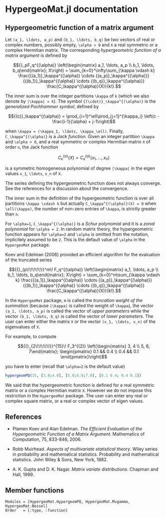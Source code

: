 # HypergeoMat.jl documentation

## Hypergeometric function of a matrix argument

Let ``(a_1, \ldots, a_p)`` and ``(b_1, \ldots, b_q)`` be two vectors of real or 
complex numbers, possibly empty, ``\alpha > 0`` and ``X`` a real symmetric or a 
complex Hermitian matrix. 
The corresponding *hypergeometric function of a matrix argument* is defined by 

```math
{}_pF_q^{(\alpha)}
\left(\begin{matrix} a_1, \ldots, a_p \\ b_1, \ldots, b_q\end{matrix}; X\right) = 
\sum_{k=0}^\infty\sum_{\kappa \vdash k} 
\frac{{(a_1)}_\kappa^{(\alpha)} \cdots {(a_p)}_\kappa^{(\alpha)}}
{{(b_1)}_\kappa^{(\alpha)} \cdots {(b_q)}_\kappa^{(\alpha)}} 
\frac{C_\kappa^{(\alpha)}(X)}{k!}.
```

The inner sum is over the integer partitions ``\kappa`` of ``k`` (which we also 
denote by ``|\kappa| = k``). The symbol ``{(\cdot)}_\kappa^{(\alpha)}`` is the 
*generalized Pochhammer symbol*, defined by

```math
{(c)}_\kappa^{(\alpha)} = \prod_{i=1}^\ell\prod_{j=1}^{\kappa_i}
\left(c - \frac{i-1}{\alpha} + j-1\right)
```

when ``\kappa = (\kappa_1, \ldots, \kappa_\ell)``. 
Finally, ``C_\kappa^{(\alpha)}`` is a *Jack function*. 
Given an integer partition ``\kappa`` and ``\alpha > 0``, and a 
real symmetric or complex Hermitian matrix ``X`` of order ``n``, 
the Jack function 

```math
C_\kappa^{(\alpha)}(X) = C_\kappa^{(\alpha)}(x_1, \ldots, x_n)
```

is a symmetric homogeneous polynomial of degree ``|\kappa|`` in the 
eigen values ``x_1``, ``\ldots``, ``x_n`` of ``X``. 

The series defining the hypergeometric function does not always converge. 
See the references for a discussion about the convergence. 

The inner sum in the definition of the hypergeometric function is over 
all partitions ``\kappa \vdash k`` but actually 
``C_\kappa^{(\alpha)}(X) = 0`` when ``\ell(\kappa)``, the number of non-zero 
entries of ``\kappa``, is strictly greater than ``n``.

For ``\alpha=1``, ``C_\kappa^{(\alpha)}`` is a *Schur polynomial* and it is 
a *zonal polynomial* for ``\alpha = 2``. 
In random matrix theory, the hypergeometric function appears for ``\alpha=2`` 
and ``\alpha`` is omitted from the notation, implicitely assumed to be ``2``. 
This is the default value of ``\alpha`` in the `HypergeoMat` package. 

Koev and Edelman (2006) provided an efficient algorithm for the evaluation 
of the truncated series 

```math
{{}_{p\!\!\!\!\!}}^m\! F_q^{(\alpha)}
\left(\begin{matrix} a_1, \ldots, a_p \\ b_1, \ldots, b_q\end{matrix}; X\right) = 
\sum_{k=0}^m\sum_{\kappa \vdash k} 
\frac{{(a_1)}_\kappa^{(\alpha)} \cdots {(a_p)}_\kappa^{(\alpha)}}
{{(b_1)}_\kappa^{(\alpha)} \cdots {(b_q)}_\kappa^{(\alpha)}} 
\frac{C_\kappa^{(\alpha)}(X)}{k!}.
```

In the `HypergeoMat` package, ``m`` is called the 
*truncation weight of the summation* 
(because ``|\kappa|`` is called the weight of ``\kappa``), 
the vector ``(a_1, \ldots, a_p)`` is 
called the vector of *upper parameters* while 
the vector ``(b_1, \ldots, b_q)`` is 
called the vector of *lower parameters*. 
The user can enter either the matrix ``X`` or the vector ``(x_1, \ldots, x_n)`` 
of the eigenvalues of ``X``. 

For example, to compute

```math
{{}_{2\!\!\!\!\!}}^{15}\! F_3^{(2)}
\left(\begin{matrix} 3, 4 \\ 5, 6, 7\end{matrix}; 
\begin{pmatrix}
0.1 && 0.4 \\
0.4 && 0.1
\end{pmatrix}\right)
```

you have to enter (recall that ``\alpha=2`` is the default value)

```julia
hypergeomPQ(15, [3.0;4.0], [5.0;6.0;7.0], [0.1 0.4; 0.4 0.1])
```

We said that the hypergeometric function is defined for a real symmetric 
matrix or a complex Hermitian matrix ``X``. However we do not impose this 
restriction in the `HypergeoMat` package. The user can enter any real 
or complex square matrix, or a real or complex vector of eigen values. 


## References 

- Plamen Koev and Alan Edelman. *The Efficient Evaluation of the Hypergeometric Function of a Matrix Argument*. Mathematics of Computation, 75, 833-846, 2006.

- Robb Muirhead. *Aspects of multivariate statistical theory*. Wiley series in probability and mathematical statistics. Probability and mathematical statistics. John Wiley & Sons, New York, 1982.

- A. K. Gupta and D. K. Nagar. *Matrix variate distributions*. Chapman and Hall, 1999.


## Member functions

```@autodocs
Modules = [HypergeoMat.HypergeomPQ, HypergeoMat.Mvgamma, HypergeoMat.Bessel]
Order   = [:type, :function]
```
